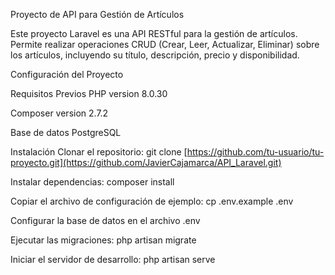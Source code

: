 Proyecto de API para Gestión de Artículos

Este proyecto Laravel es una API RESTful para la gestión de artículos. Permite realizar operaciones CRUD (Crear, Leer, Actualizar, Eliminar) sobre los artículos, incluyendo su título, descripción, precio y disponibilidad.

Configuración del Proyecto

Requisitos Previos
PHP version 8.0.30

Composer version 2.7.2

Base de datos PostgreSQL


Instalación
Clonar el repositorio: git clone [https://github.com/tu-usuario/tu-proyecto.git](https://github.com/JavierCajamarca/API_Laravel.git)

Instalar dependencias: composer install

Copiar el archivo de configuración de ejemplo: cp .env.example .env

Configurar la base de datos en el archivo .env

Ejecutar las migraciones: php artisan migrate

Iniciar el servidor de desarrollo: php artisan serve

